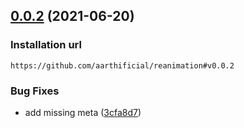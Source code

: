## [0.0.2](https://github.com/aarthificial/reanimation/compare/v0.0.1...v0.0.2) (2021-06-20)

### Installation url
```
https://github.com/aarthificial/reanimation#v0.0.2
```


### Bug Fixes

* add missing meta ([3cfa8d7](https://github.com/aarthificial/reanimation/commit/3cfa8d7b2c0b5abbb9d6a585d976be1390ed420d))
